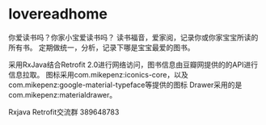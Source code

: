 # lovereadhome
你爱读书吗？你家小宝爱读书吗？ 读书福音，爱家阅，记录你或你家宝宝所读的所有书。 定期做统一，分析，记录下哪是宝宝最爱的图书。

采用RxJava结合Retrofit 2.0进行网络访问，图书信息由豆瓣网提供的的API进行信息拉取。
图标采用com.mikepenz:iconics-core，以及com.mikepenz:google-material-typeface等提供的图标
Drawer采用的是com.mikepenz:materialdrawer。

Rxjava Retrofit交流群 389648783
